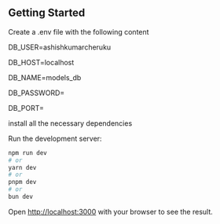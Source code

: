 ## Getting Started

Create a .env file with the following content 
 
DB_USER=ashishkumarcheruku

DB_HOST=localhost

DB_NAME=models_db

DB_PASSWORD=

DB_PORT=

install all the necessary dependencies 

Run the development server:

```bash
npm run dev
# or
yarn dev
# or
pnpm dev
# or
bun dev
```

Open [http://localhost:3000](http://localhost:3000) with your browser to see the result.

